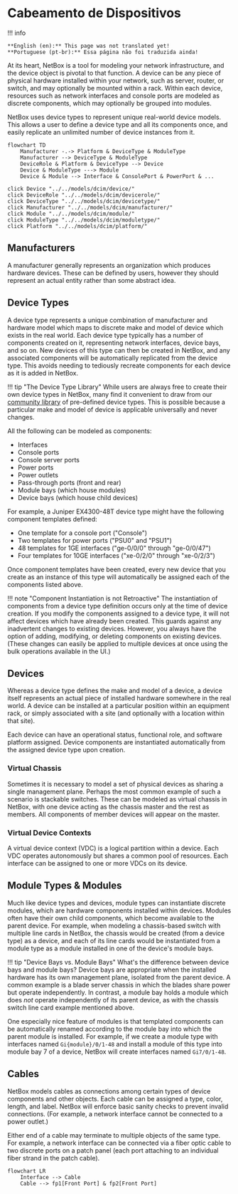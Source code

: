 # Cabeamento de Dispositivos

!!! info

    **English (en):** This page was not translated yet!
    **Portuguese (pt-br):** Essa página não foi traduzida ainda!

At its heart, NetBox is a tool for modeling your network infrastructure, and the device object is pivotal to that function. A device can be any piece of physical hardware installed within your network, such as server, router, or switch, and may optionally be mounted within a rack. Within each device, resources such as network interfaces and console ports are modeled as discrete components, which may optionally be grouped into modules.

NetBox uses device types to represent unique real-world device models. This allows a user to define a device type and all its components once, and easily replicate an unlimited number of device instances from it.

```mermaid
flowchart TD
    Manufacturer -.-> Platform & DeviceType & ModuleType
    Manufacturer --> DeviceType & ModuleType
    DeviceRole & Platform & DeviceType --> Device
    Device & ModuleType ---> Module
    Device & Module --> Interface & ConsolePort & PowerPort & ...

click Device "../../models/dcim/device/"
click DeviceRole "../../models/dcim/devicerole/"
click DeviceType "../../models/dcim/devicetype/"
click Manufacturer "../../models/dcim/manufacturer/"
click Module "../../models/dcim/module/"
click ModuleType "../../models/dcim/moduletype/"
click Platform "../../models/dcim/platform/"
```

## Manufacturers

A manufacturer generally represents an organization which produces hardware devices. These can be defined by users, however they should represent an actual entity rather than some abstract idea.

## Device Types

A device type represents a unique combination of manufacturer and hardware model which maps to discrete make and model of device which exists in the real world. Each device type typically has a number of components created on it, representing network interfaces, device bays, and so on. New devices of this type can then be created in NetBox, and any associated components will be automatically replicated from the device type. This avoids needing to tediously recreate components for each device as it is added in NetBox.

!!! tip "The Device Type Library"
    While users are always free to create their own device types in NetBox, many find it convenient to draw from our [community library](https://github.com/netbox-community/devicetype-library) of pre-defined device types. This is possible because a particular make and model of device is applicable universally and never changes.

All the following can be modeled as components:

* Interfaces
* Console ports
* Console server ports
* Power ports
* Power outlets
* Pass-through ports (front and rear)
* Module bays (which house modules)
* Device bays (which house child devices)

For example, a Juniper EX4300-48T device type might have the following component templates defined:

* One template for a console port ("Console")
* Two templates for power ports ("PSU0" and "PSU1")
* 48 templates for 1GE interfaces ("ge-0/0/0" through "ge-0/0/47")
* Four templates for 10GE interfaces ("xe-0/2/0" through "xe-0/2/3")

Once component templates have been created, every new device that you create as an instance of this type will automatically be assigned each of the components listed above.

!!! note "Component Instantiation is not Retroactive"
    The instantiation of components from a device type definition occurs only at the time of device creation. If you modify the components assigned to a device type, it will not affect devices which have already been created. This guards against any inadvertent changes to existing devices. However, you always have the option of adding, modifying, or deleting components on existing devices. (These changes can easily be applied to multiple devices at once using the bulk operations available in the UI.)

## Devices

Whereas a device type defines the make and model of a device, a device itself represents an actual piece of installed hardware somewhere in the real world. A device can be installed at a particular position within an equipment rack, or simply associated with a site (and optionally with a location within that site).

Each device can have an operational status, functional role, and software platform assigned. Device components are instantiated automatically from the assigned device type upon creation.

### Virtual Chassis

Sometimes it is necessary to model a set of physical devices as sharing a single management plane. Perhaps the most common example of such a scenario is stackable switches. These can be modeled as virtual chassis in NetBox, with one device acting as the chassis master and the rest as members. All components of member devices will appear on the master.

### Virtual Device Contexts

A virtual device context (VDC) is a logical partition within a device. Each VDC operates autonomously but shares a common pool of resources. Each interface can be assigned to one or more VDCs on its device.

## Module Types & Modules

Much like device types and devices, module types can instantiate discrete modules, which are hardware components installed within devices. Modules often have their own child components, which become available to the parent device. For example, when modeling a chassis-based switch with multiple line cards in NetBox, the chassis would be created (from a device type) as a device, and each of its line cards would be instantiated from a module type as a module installed in one of the device's module bays.

!!! tip "Device Bays vs. Module Bays"
    What's the difference between device bays and module bays? Device bays are appropriate when the installed hardware has its own management plane, isolated from the parent device. A common example is a blade server chassis in which the blades share power but operate independently. In contrast, a module bay holds a module which does _not_ operate independently of its parent device, as with the chassis switch line card example mentioned above.

One especially nice feature of modules is that templated components can be automatically renamed according to the module bay into which the parent module is installed. For example, if we create a module type with interfaces named `Gi{module}/0/1-48` and install a module of this type into module bay 7 of a device, NetBox will create interfaces named `Gi7/0/1-48`.

## Cables

NetBox models cables as connections among certain types of device components and other objects. Each cable can be assigned a type, color, length, and label. NetBox will enforce basic sanity checks to prevent invalid connections. (For example, a network interface cannot be connected to a power outlet.)

Either end of a cable may terminate to multiple objects of the same type. For example, a network interface can be connected via a fiber optic cable to two discrete ports on a patch panel (each port attaching to an individual fiber strand in the patch cable).

```mermaid
flowchart LR
    Interface --> Cable
    Cable --> fp1[Front Port] & fp2[Front Port]
```